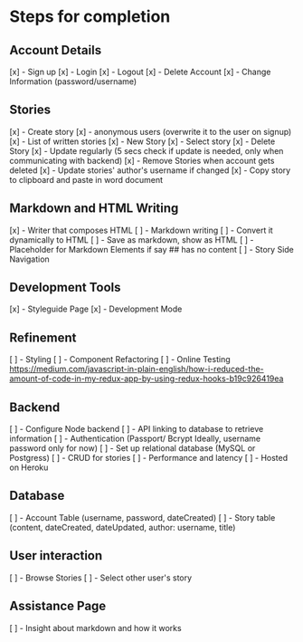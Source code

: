 # Steps for completion

## Account Details
[x] - Sign up
[x] - Login
[x] - Logout
[x] - Delete Account
[x] - Change Information (password/username)

## Stories
[x] - Create story
[x] - anonymous users (overwrite it to the user on signup)
[x] - List of written stories
[x] - New Story
[x] - Select story
[x] - Delete Story
[x] - Update regularly (5 secs check if update is needed, only when communicating with backend)
[x] - Remove Stories when account gets deleted
[x] - Update stories' author's username if changed
[x] - Copy story to clipboard and paste in word document

## Markdown and HTML Writing
[x] - Writer that composes HTML
[ ] - Markdown writing
[ ] - Convert it dynamically to HTML
[ ] - Save as markdown, show as HTML
[ ] - Placeholder for Markdown Elements if say ## has no content
[ ] - Story Side Navigation

## Development Tools
[x] - Styleguide Page
[x] - Development Mode

## Refinement
[ ] - Styling
[ ] - Component Refactoring
[ ] - Online Testing
https://medium.com/javascript-in-plain-english/how-i-reduced-the-amount-of-code-in-my-redux-app-by-using-redux-hooks-b19c926419ea

## Backend
[ ] - Configure Node backend
[ ] - API linking to database to retrieve information
[ ] - Authentication (Passport/ Bcrypt Ideally, username password only for now)
[ ] - Set up relational database (MySQL or Postgress)
[ ] - CRUD for stories
[ ] - Performance and latency
[ ] - Hosted on Heroku

## Database
[ ] - Account Table (username, password, dateCreated)
[ ] - Story table (content, dateCreated, dateUpdated, author: username, title)

## User interaction
[ ] - Browse Stories
[ ] - Select other user's story

## Assistance Page
[ ] - Insight about markdown and how it works